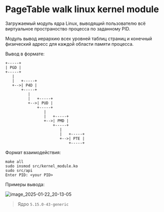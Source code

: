 # PageTable walk linux kernel module

Загружаемый модуль ядра Linux, выводящий пользователю всё виртуальное пространоство процесса по заданному PID.

Модуль вывод иерархию всех уровней таблиц страниц и конечный физический адресс для каждой области памяти процесса.

Вывод в формате:

```
+-----+
| PGD |
+-----+
   |
   |   +-----+
   +-->| P4D |
       +-----+
          |
          |   +-----+
          +-->| PUD |
              +-----+
                 |
                 |   +-----+
                 +-->| PMD |
                     +-----+
                        |
                        |   +-----+
                        +-->| PTE |
                            +-----+
```

Формат взаимодействия:

```
make all
sudo insmod src/kernel_module.ko
sudo src/api
Enter PID: <your PID>
```

Примеры вывода:

![image_2025-01-22_20-13-05](https://github.com/user-attachments/assets/4b32f07b-5dac-495b-91f6-bfd6dd2945e9)

> Ядро `5.15.0-43-generic`
